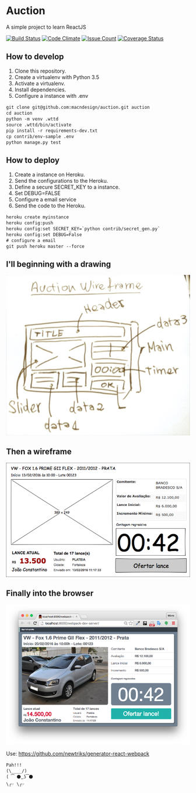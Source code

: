 # Auction

A simple project to learn ReactJS

[![Build Status](https://travis-ci.org/macndesign/auction.svg?branch=master)](https://travis-ci.org/macndesign/auction)
[![Code Climate](https://codeclimate.com/github/macndesign/auction/badges/gpa.svg)](https://codeclimate.com/github/macndesign/auction)
[![Issue Count](https://codeclimate.com/github/macndesign/auction/badges/issue_count.svg)](https://codeclimate.com/github/macndesign/auction)
[![Coverage Status](https://coveralls.io/repos/github/macndesign/auction/badge.svg?branch=master)](https://coveralls.io/github/macndesign/auction?branch=master)

## How to develop

1. Clone this repository.
2. Create a virtualenv with Python 3.5
3. Activate a virtualenv.
4. Install dependencies.
5. Configure a instance with .env

```console
git clone git@github.com:macndesign/auction.git auction
cd auction
python -m venv .wttd
source .wttd/bin/activate
pip install -r requirements-dev.txt
cp contrib/env-sample .env
python manage.py test
```

## How to deploy

1. Create a instance on Heroku.
2. Send the configurations to the Heroku.
3. Define a secure SECRET_KEY to a instance.
4. Set DEBUG=FALSE
5. Configure a email service
6. Send the code to the Heroku.

```console
heroku create myinstance
heroku config:push
heroku config:set SECRET_KEY=`python contrib/secret_gen.py`
heroku config:set DEBUG=False
# configure a email
git push heroku master --force
```

## I'll beginning with a drawing

![sample](dep/draw.jpg)

## Then a wireframe

![sample](dep/wireframe.png)

## Finally into the browser

![sample](dep/browser.png)

Use: https://github.com/newtriks/generator-react-webpack

```
Pah!!!
(\____/)
( ͡ ⚫͜ ʖ͡⚫
\╭☞ \╭☞
```
